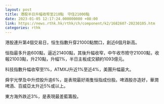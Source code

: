 ```yaml
---
layout: post
title: 港股半日升幅收窄至210點　守住21000點
date: 2023-01-05 12:17:24.000000000 +08:00
link: https://news.rthk.hk/rthk/ch/component/k2/1682607-20230105.htm
categories: rthk
---
```


港股連升第4個交易日，恒生指數升穿21000點關口，創近6個月新高。

恒指最多升逾600點，逼近21400點，其後升幅收窄，中午收市險守21000點，收報21003點，升210點，升幅1%，半日主板成交額約1093億元。

科技指數升幅收窄至1%，ATMXJ升近1%至近4%，美團升幅最大。

舜宇光學及中升控股升逾6%，是表現最好兩隻恒指成份股。啤酒股亦造好，華潤啤酒、百威亞太升近5%或以上。

東方海外跌近3%，是表現最差藍籌股。
